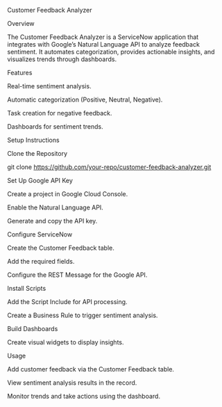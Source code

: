 Customer Feedback Analyzer

Overview

The Customer Feedback Analyzer is a ServiceNow application that integrates with Google’s Natural Language API to analyze feedback sentiment. It automates categorization, provides actionable insights, and visualizes trends through dashboards.

Features

Real-time sentiment analysis.

Automatic categorization (Positive, Neutral, Negative).

Task creation for negative feedback.

Dashboards for sentiment trends.

Setup Instructions

Clone the Repository

git clone https://github.com/your-repo/customer-feedback-analyzer.git

Set Up Google API Key

Create a project in Google Cloud Console.

Enable the Natural Language API.

Generate and copy the API key.

Configure ServiceNow

Create the Customer Feedback table.

Add the required fields.

Configure the REST Message for the Google API.

Install Scripts

Add the Script Include for API processing.

Create a Business Rule to trigger sentiment analysis.

Build Dashboards

Create visual widgets to display insights.

Usage

Add customer feedback via the Customer Feedback table.

View sentiment analysis results in the record.

Monitor trends and take actions using the dashboard.


